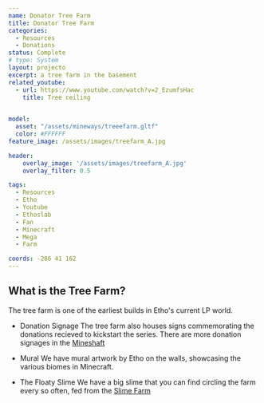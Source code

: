 ```yaml
---
name: Donator Tree Farm
title: Donator Tree Farm
categories:
  - Resources
  - Donations
status: Complete
# type: System
layout: projecto
excerpt: a tree farm in the basement
related_youtube:
  - url: https://www.youtube.com/watch?v=2_EzumfsHac
    title: Tree ceiling

  
model:
  asset: "/assets/mineways/treeefarm.gltf"
  color: #FFFFFF
feature_image: /assets/images/treefarm_A.jpg

header: 
    overlay_image: '/assets/images/treefarm_A.jpg'
    overlay_filter: 0.5 

tags:
  - Resources
  - Etho
  - Youtube
  - Ethoslab
  - Fan
  - Minecraft
  - Mega
  - Farm

coords: -286 41 162
---
```


## What is the Tree Farm?
The tree farm is one of the earliest builds in Etho's current LP world.

* Donation Signage
The tree farm also houses signs commemorating the donations recieved to kickstart the series. There are more donation signages in the [Mineshaft](./mineshaft)

* Mural
We have mural artwork by Etho on the walls, showcasing the various biomes in Minecraft.

* The Floaty Slime
We have a big slime that you can find circling the farm every so often, fed from the [Slime Farm](./slimefarm)